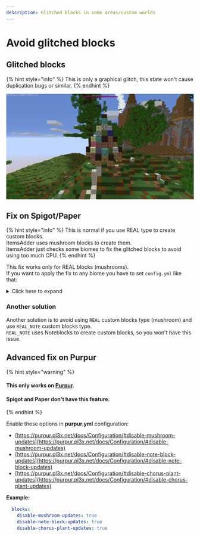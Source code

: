 ```yaml
---
description: Glitched blocks in some areas/custom worlds
---
```


# Avoid glitched blocks

## Glitched blocks

{% hint style="info" %}
This is only a graphical glitch, this state won't cause duplication bugs or similar.
{% endhint %}

![](<../../../.gitbook/assets/image (116).png>)

## Fix on Spigot/Paper

{% hint style="info" %}
This is normal if you use REAL type to create custom blocks.\
ItemsAdder uses mushroom blocks to create them.\
ItemsAdder just checks some biomes to fix the glitched blocks to avoid using too much CPU.
{% endhint %}

This fix works only for REAL blocks (mushrooms).\
If you want to apply the fix to any biome you have to set `config.yml` like that:

<details>

<summary>Click here to expand</summary>

This will basically enable the fix on each of the Minecraft overworld biomes.\
Feel free to remove the ones you think that won't have any mushroom spawned, to avoid high CPU usage.

{% code title="config.yml" %}
```yaml
seach-also-in-these-biomes:
  enabled: true
  biomes:
  - OCEAN
  - PLAINS
  - DESERT
  - MOUNTAINS
  - FOREST
  - TAIGA
  - SWAMP
  - RIVER
  - FROZEN_OCEAN
  - FROZEN_RIVER
  - SNOWY_TUNDRA
  - SNOWY_MOUNTAINS
  - MUSHROOM_FIELDS
  - MUSHROOM_FIELD_SHORE
  - BEACH
  - DESERT_HILLS
  - WOODED_HILLS
  - TAIGA_HILLS
  - MOUNTAIN_EDGE
  - JUNGLE
  - JUNGLE_HILLS
  - JUNGLE_EDGE
  - DEEP_OCEAN
  - STONE_SHORE
  - SNOWY_BEACH
  - BIRCH_FOREST
  - BIRCH_FOREST_HILLS
  - DARK_FOREST
  - SNOWY_TAIGA
  - SNOWY_TAIGA_HILLS
  - GIANT_TREE_TAIGA
  - GIANT_TREE_TAIGA_HILLS
  - WOODED_MOUNTAINS
  - SAVANNA
  - SAVANNA_PLATEAU
  - BADLANDS
  - WOODED_BADLANDS_PLATEAU
  - BADLANDS_PLATEAU
  - SMALL_END_ISLANDS
  - END_MIDLANDS
  - END_HIGHLANDS
  - END_BARRENS
  - WARM_OCEAN
  - LUKEWARM_OCEAN
  - COLD_OCEAN
  - DEEP_WARM_OCEAN
  - DEEP_LUKEWARM_OCEAN
  - DEEP_COLD_OCEAN
  - DEEP_FROZEN_OCEAN
  - THE_VOID
  - SUNFLOWER_PLAINS
  - DESERT_LAKES
  - GRAVELLY_MOUNTAINS
  - FLOWER_FOREST
  - TAIGA_MOUNTAINS
  - SWAMP_HILLS
  - ICE_SPIKES
  - MODIFIED_JUNGLE
  - MODIFIED_JUNGLE_EDGE
  - TALL_BIRCH_FOREST
  - TALL_BIRCH_HILLS
  - DARK_FOREST_HILLS
  - SNOWY_TAIGA_MOUNTAINS
  - GIANT_SPRUCE_TAIGA
  - GIANT_SPRUCE_TAIGA_HILLS
  - MODIFIED_GRAVELLY_MOUNTAINS
  - SHATTERED_SAVANNA
  - SHATTERED_SAVANNA_PLATEAU
  - ERODED_BADLANDS
  - MODIFIED_WOODED_BADLANDS_PLATEAU
  - MODIFIED_BADLANDS_PLATEAU
  - BAMBOO_JUNGLE
  - BAMBOO_JUNGLE_HILLS
```
{% endcode %}

</details>

### Another solution

Another solution is to avoid using `REAL` custom blocks type (mushroom) and use `REAL_NOTE` custom blocks type.\
`REAL_NOTE` uses Noteblocks to create custom blocks, so you won't have this issue.

## Advanced fix on Purpur

{% hint style="warning" %}
#### This only works on [Purpur](https://purpur.pl3x.net).

#### Spigot and Paper don't have this feature.
{% endhint %}

Enable these options in **purpur.yml** configuration:

* [https://purpur.pl3x.net/docs/Configuration/#disable-mushroom-updates](https://purpur.pl3x.net/docs/Configuration/#disable-mushroom-updates)
* [https://purpur.pl3x.net/docs/Configuration/#disable-note-block-updates](https://purpur.pl3x.net/docs/Configuration/#disable-note-block-updates)
* [https://purpur.pl3x.net/docs/Configuration/#disable-chorus-plant-updates](https://purpur.pl3x.net/docs/Configuration/#disable-chorus-plant-updates)

**Example:**

```yaml
  blocks:
    disable-mushroom-updates: true
    disable-note-block-updates: true
    disable-chorus-plant-updates: true
```
